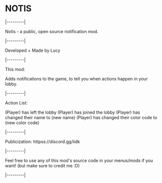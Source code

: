 # NOTIS


|---------|

Notis - a public, open source notification mod. 

|---------|

Developed + Made by Lucy

|---------|

This mod:

Adds notifications to the game, to tell you when actions happen in your lobby.

|---------|

Action List:

(Player) has left the lobby
(Player) has joined the lobby
(Player) has changed their name to (new name)
(Player) has changed their color code to (new color code)

|---------|

Publicization: httpss://discord.gg/iidk

|---------|

Feel free to use any of this mod's source code in your menus/mods if you want! (but make sure to credit me :D)

|---------|
